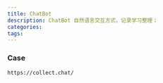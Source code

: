 ```yaml
---
title: ChatBot
description: ChatBot 自然语言交互方式，记录学习整理；
categories:
tags:
---
```




### Case

```
https://collect.chat/
```

